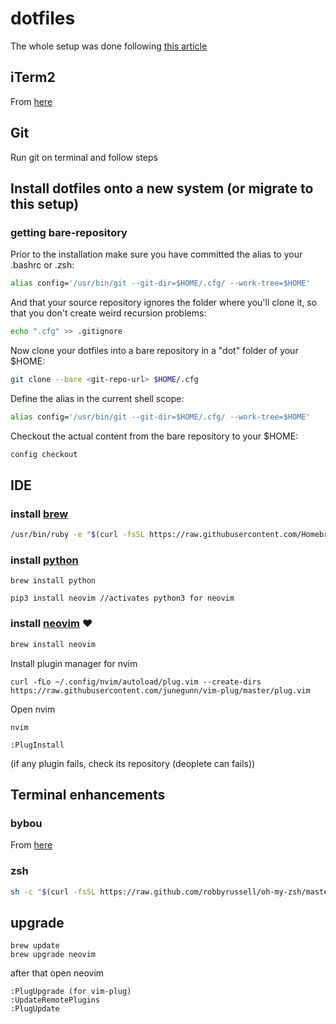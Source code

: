 # dotfiles
The whole setup was done following [this article](https://developer.atlassian.com/blog/2016/02/best-way-to-store-dotfiles-git-bare-repo/) 

## iTerm2
From [here](https://www.iterm2.com/)

## Git
Run git on terminal and follow steps 

## Install dotfiles onto a new system (or migrate to this setup)

### getting bare-repository
Prior to the installation make sure you have committed the alias to your .bashrc or .zsh:
```bash
alias config='/usr/bin/git --git-dir=$HOME/.cfg/ --work-tree=$HOME'
```

And that your source repository ignores the folder where you'll clone it, so that you don't create weird recursion problems:

```bash 
echo ".cfg" >> .gitignore
```

Now clone your dotfiles into a bare repository in a "dot" folder of your $HOME:

```bash
git clone --bare <git-repo-url> $HOME/.cfg
```

Define the alias in the current shell scope:
```bash
alias config='/usr/bin/git --git-dir=$HOME/.cfg/ --work-tree=$HOME'
```

Checkout the actual content from the bare repository to your $HOME:
```bash 
config checkout
```

## IDE
### install [brew](https://brew.sh/index_es)
```bash 
/usr/bin/ruby -e "$(curl -fsSL https://raw.githubusercontent.com/Homebrew/install/master/install)"
```
### install [python](http://docs.python-guide.org/en/latest/starting/install3/osx/)
```
brew install python

pip3 install neovim //activates python3 for neovim
```

### install [neovim](https://neovim.io/) ❤️

```bash 
brew install neovim
```

Install plugin manager for nvim
```
curl -fLo ~/.config/nvim/autoload/plug.vim --create-dirs https://raw.githubusercontent.com/junegunn/vim-plug/master/plug.vim
```

Open nvim
```
nvim

:PlugInstall 
```
(if any plugin fails, check its repository (deoplete can fails))


## Terminal enhancements
### bybou
From [here](http://byobu.co/)
### zsh
```bash
sh -c "$(curl -fsSL https://raw.github.com/robbyrussell/oh-my-zsh/master/tools/install.sh)"
```


## upgrade
```
brew update
brew upgrade neovim
```
after that open neovim
```
:PlugUpgrade (for vim-plug)
:UpdateRemotePlugins
:PlugUpdate
```
